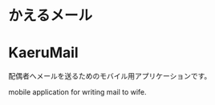 かえるメール
=========

KaeruMail
=========

配偶者へメールを送るためのモバイル用アプリケーションです。

mobile application for writing mail to wife.
